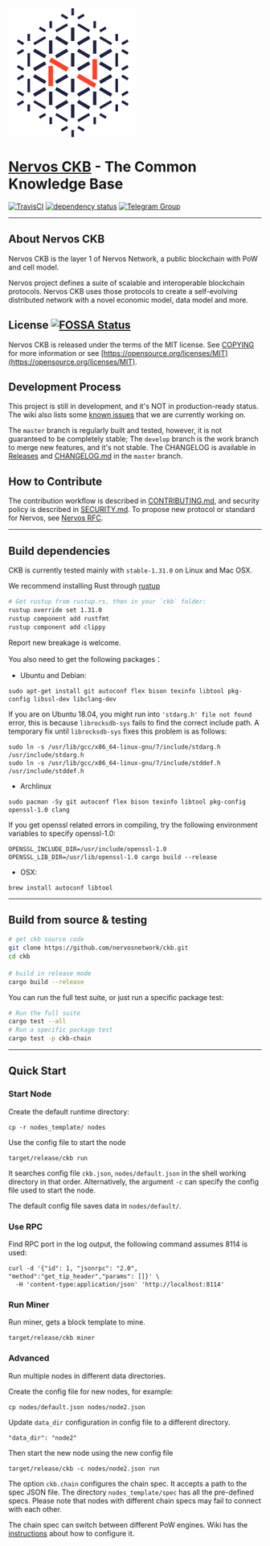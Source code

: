 <img src="https://raw.githubusercontent.com/poshboytl/tuchuang/master/nervos-logo-dark.png" width="256">

# [Nervos CKB](https://www.nervos.org/) - The Common Knowledge Base

[![TravisCI](https://travis-ci.com/nervosnetwork/ckb.svg?token=y9uR6ygmT3geQaMJ4jpJ&branch=develop)](https://travis-ci.com/nervosnetwork/ckb)
[![dependency status](https://deps.rs/repo/github/nervosnetwork/ckb/status.svg)](https://deps.rs/repo/github/nervosnetwork/ckb)
[![Telegram Group](https://cdn.rawgit.com/Patrolavia/telegram-badge/8fe3382b/chat.svg)](https://t.me/nervos_ckb_dev)

---

## About Nervos CKB

Nervos CKB is the layer 1 of Nervos Network, a public blockchain with PoW and cell model.

Nervos project defines a suite of scalable and interoperable blockchain protocols. Nervos CKB uses those protocols to create a self-evolving distributed network with a novel economic model, data model and more.

## License [![FOSSA Status](https://app.fossa.io/api/projects/git%2Bgithub.com%2Fnervosnetwork%2Fckb.svg?type=shield)](https://app.fossa.io/projects/git%2Bgithub.com%2Fnervosnetwork%2Fckb?ref=badge_shield)

Nervos CKB is released under the terms of the MIT license. See [COPYING](COPYING) for more information or see [https://opensource.org/licenses/MIT](https://opensource.org/licenses/MIT).

## Development Process

This project is still in development, and it's NOT in production-ready status.
The wiki also lists some [known issues](https://github.com/nervosnetwork/ckb/wiki/Known-Issues) that we are currently working on.

The `master` branch is regularly built and tested, however, it is not guaranteed to be completely stable; The `develop` branch is the work branch to merge new features, and it's not stable. The CHANGELOG is available in [Releases](https://github.com/nervosnetwork/ckb/releases) and [CHANGELOG.md](https://github.com/nervosnetwork/ckb/blob/master/CHANGELOG.md) in the `master` branch.

## How to Contribute

The contribution workflow is described in [CONTRIBUTING.md](CONTRIBUTING.md), and security policy is described in [SECURITY.md](SECURITY.md). To propose new protocol or standard for Nervos, see [Nervos RFC](https://github.com/nervosnetwork/rfcs).

---

## Build dependencies

CKB is currently tested mainly with `stable-1.31.0` on Linux and Mac OSX.

We recommend installing Rust through [rustup](https://www.rustup.rs/)

```bash
# Get rustup from rustup.rs, then in your `ckb` folder:
rustup override set 1.31.0
rustup component add rustfmt
rustup component add clippy
```

Report new breakage is welcome.

You also need to get the following packages：

* Ubuntu and Debian:

```shell
sudo apt-get install git autoconf flex bison texinfo libtool pkg-config libssl-dev libclang-dev
```

If you are on Ubuntu 18.04, you might run into `'stdarg.h' file not found` error, this is because `librocksdb-sys` fails to find the correct include path. A temporary fix until `librocksdb-sys` fixes this problem is as follows:

```shell
sudo ln -s /usr/lib/gcc/x86_64-linux-gnu/7/include/stdarg.h /usr/include/stdarg.h
sudo ln -s /usr/lib/gcc/x86_64-linux-gnu/7/include/stddef.h /usr/include/stddef.h
```

* Archlinux

```shell
sudo pacman -Sy git autoconf flex bison texinfo libtool pkg-config openssl-1.0 clang
```

If you get openssl related errors in compiling, try the following environment variables to specify openssl-1.0:

```shell
OPENSSL_INCLUDE_DIR=/usr/include/openssl-1.0 OPENSSL_LIB_DIR=/usr/lib/openssl-1.0 cargo build --release
```

* OSX:

```shell
brew install autoconf libtool
```

---

## Build from source & testing

```bash
# get ckb source code
git clone https://github.com/nervosnetwork/ckb.git
cd ckb

# build in release mode
cargo build --release
```

You can run the full test suite, or just run a specific package test:

```bash
# Run the full suite
cargo test --all
# Run a specific package test
cargo test -p ckb-chain
```

---

## Quick Start

### Start Node

Create the default runtime directory:

```shell
cp -r nodes_template/ nodes
```

Use the config file to start the node

```shell
target/release/ckb run
```

It searches config file `ckb.json`, `nodes/default.json` in the shell
working directory in that order. Alternatively, the argument `-c` can specify
the config file used to start the node.

The default config file saves data in `nodes/default/`.

### Use RPC

Find RPC port in the log output, the following command assumes 8114 is used:

```shell
curl -d '{"id": 1, "jsonrpc": "2.0", "method":"get_tip_header","params": []}' \
  -H 'content-type:application/json' 'http://localhost:8114'
```

### Run Miner

Run miner, gets a block template to mine.

```shell
target/release/ckb miner
```

### Advanced

Run multiple nodes in different data directories.

Create the config file for new nodes, for example:

```shell
cp nodes/default.json nodes/node2.json
```

Update `data_dir` configuration in config file to a different directory.

```
"data_dir": "node2"
```

Then start the new node using the new config file

```shell
target/release/ckb -c nodes/node2.json run
```

The option `ckb.chain` configures the chain spec. It accepts a path to the spec JSON file. The directory `nodes_template/spec` has all the pre-defined specs. Please note that nodes with different chain specs may fail to connect with each other.

The chain spec can switch between different PoW engines. Wiki has the [instructions](https://github.com/nervosnetwork/ckb/wiki/PoW-Engines) about how to configure it.
